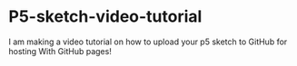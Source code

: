 # P5-sketch-video-tutorial
I am making a video tutorial on how to upload your p5 sketch to GitHub for hosting With GitHub pages!
